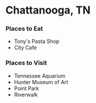 # Chattanooga, TN

### Places to Eat
- Tony's Pasta Shop
- City Cafe

### Places to Visit
- Tennessee Aquarium
- Hunter Museum of Art
- Point Park
- Riverwalk
